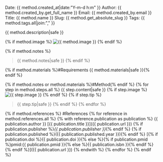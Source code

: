 Date: {{ method.created_at|date:"Y-m-d h:m" }}
Author: {{ method.created_by.get_full_name }}
Email: {{ method.created_by.email }}
Title: {{ method.name }}
Slug: {{ method.get_absolute_slug }}
Tags: {{ method.tags.all|join:"," }}

{{ method.description|safe }}

{% if method.image %}
![{{ method.image }}](/static/images/{{method.image|urlencode}})
{% endif %}

{% if method.notes %}
>{{ method.notes|safe }}
{% endif %}

{% if method.materials %}#Requirements
{{ method.materials|safe }}{% endif %}

{% if method.notes or method.materials %}#Method{% endif %}
{% for step in method.steps.all %}
{{ step.content|safe }}
{% if step.image %}
![{{ step.image }}](/static/images/{{step.image|urlencode}})
{% endif %}
{% if step.tip %}
>{{ step.tip|safe }}
{% endif %}
{% endfor %}

{% if method.references %}
#References
{% for reference in method.references.all %}
{% with reference.publication as publication %}
{{ publication.author }} [{{ publication.title }}]({{ publication.url }}) {% if publication.publisher %}_{{ publication.publisher }}_{% endif %} {% if publication.published %}({{ publication.published.year }}){% endif %}
[{% if publication.doi %}{{ publication.doi }}{% else %}{% if publication.pmid %}pmid:{{ publication.pmid }}{% else %}{{ publication.isbn }}{% endif %}{% endif %}]({{ publication.url }})
{% endwith %}
{% endfor %}
{% endif %}
